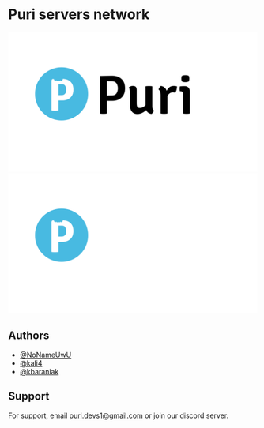 
# Puri servers network




![Logo](https://raw.githubusercontent.com/Puri-Devs/Files/main/Puri(official%20logo)2.png#gh-light-mode-only)
![Logo](https://raw.githubusercontent.com/Puri-Devs/Files/main/Puri(official%20logo)4.png#gh-dark-mode-only)


## Authors

- [@NoNameUwU](https://github.com/orgs/Puri-Devs/people)
- [@kali4](https://github.com/orgs/Puri-Devs/people)
- [@kbaraniak](https://github.com/orgs/Puri-Devs/people)

## Support

For support, email puri.devs1@gmail.com or join our discord server.

